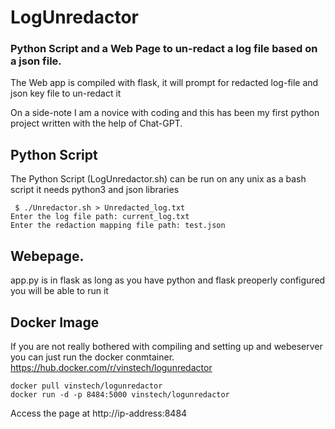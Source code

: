 # LogUnredactor
### Python Script and a Web Page to un-redact a log file based on a json file. 
The Web app is compiled with flask, it will prompt for redacted log-file and json key file to un-redact it

On a side-note I am a novice with coding and this has been my first python project written with the help of Chat-GPT. 

## Python Script

The Python Script (LogUnredactor.sh) can be run on any unix as a bash script 
it needs python3 and json libraries

```
 $ ./Unredactor.sh > Unredacted_log.txt
Enter the log file path: current_log.txt 
Enter the redaction mapping file path: test.json
```

## Webepage. 
app.py is in flask as long as you have python and flask preoperly configured you will be able to run it 

## Docker Image 
If you are not really bothered with compiling and setting up and webeserver you can just run the docker conmtainer. 
https://hub.docker.com/r/vinstech/logunredactor

```
docker pull vinstech/logunredactor
docker run -d -p 8484:5000 vinstech/logunredactor
```
Access the page at http://ip-address:8484

